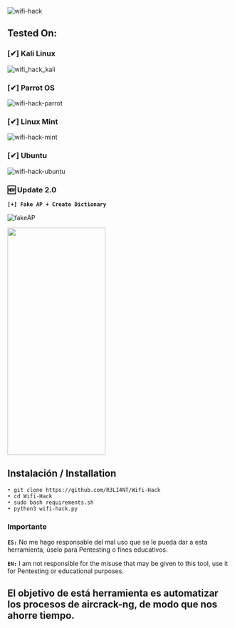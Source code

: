 ![wifi-hack](https://user-images.githubusercontent.com/75953873/115979290-66309900-a55b-11eb-8259-4b125efc42bb.png)


## Tested On:

### [✔] Kali Linux

![wifi_hack_kali](https://user-images.githubusercontent.com/75953873/156777856-54c9a72a-a662-497a-a343-603761b38596.png)


### [✔] Parrot OS

![wifi-hack-parrot](https://user-images.githubusercontent.com/75953873/139566052-79982b92-28a7-4e6d-9afa-266032f9677e.png)


### [✔] Linux Mint

![wifi-hack-mint](https://user-images.githubusercontent.com/75953873/139563944-7eef6e72-05fd-4481-bcc4-bffa6edbb512.png)


### [✔] Ubuntu

![wifi-hack-ubuntu](https://user-images.githubusercontent.com/75953873/140593033-e8498792-2f3d-4651-8787-f882a43901b9.png)


### 🆕 Update 2.0
**`[+] Fake AP + Create Dictionary`**

![fakeAP](https://user-images.githubusercontent.com/75953873/174706969-1ca06a64-e34c-4a99-9502-56291a2d188b.png)

<img src="https://user-images.githubusercontent.com/75953873/156779190-1c07faca-2e1c-453c-9c82-42396bf19acd.jpg" width="220" height="510">


## Instalación / Installation

```
• git clone https://github.com/R3LI4NT/Wifi-Hack
• cd Wifi-Hack
• sudo bash requirements.sh
• python3 wifi-hack.py
```

### Importante

**`ES:`** No me hago responsable del mal uso que se le pueda dar a esta herramienta, úselo para Pentesting o fines educativos.

**`EN:`**  I am not responsible for the misuse that may be given to this tool, use it for Pentesting or educational purposes.


## El objetivo de está herramienta es automatizar los procesos de aircrack-ng, de modo que nos ahorre tiempo.
